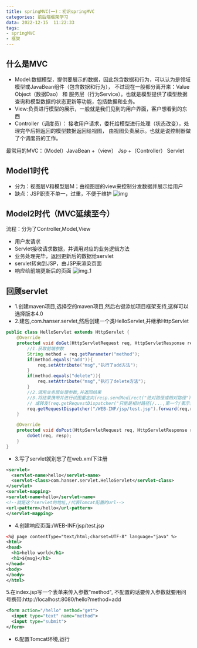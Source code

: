 ```yaml
---
title: springMVC(一)：初识springMVC
categories: 前后端框架学习
data: 2022-12-15  11:22:33
tags: 
- springMVC
- 框架 
---
```


## 什么是MVC

- Model:数据模型，提供要展示的数据，因此包含数据和行为，可以认为是领域模型或JavaBean组件（包含数据和行为）， 不过现在一般都分离开来：Value Object（数据Dao） 和
  服务层（行为Service）。也就是模型提供了模型数据查询和模型数据的状态更新等功能，包括数据和业务。
- View:负责进行模型的展示，一般就是我们见到的用户界面，客户想看到的东西
- Controller（调度员）： 接收用户请求，委托给模型进行处理（状态改变），处理完毕后把返回的模型数据返回给视图， 由视图负责展示。也就是说控制器做了个调度员的工作。

最常用的MVC：（Model）JavaBean +（view） Jsp +（Controller） Servlet

## Model1时代

- 分为：视图层V和模型层M；由视图层的view来控制分发数据并展示给用户
- 缺点：JSP职责不单一，过重，不便于维护
  ![img](https://hanser373.oss-cn-beijing.aliyuncs.com/img/202304141035108.png)

## Model2时代（MVC延续至今）

流程：分为了Controller,Model,View

- 用户发请求
- Servlet接收请求数据，并调用对应的业务逻辑方法
- 业务处理完毕，返回更新后的数据给servlet
- servlet转向到JSP，由JSP来渲染页面
- 响应给前端更新后的页面
  ![img_1](https://hanser373.oss-cn-beijing.aliyuncs.com/img/202304141035393.png)

## 回顾servlet
- 1.创建maven项目,选择空的maven项目,然后右键添加项目框架支持,这样可以选择版本4.0
- 2.建包,com.hanser.servlet,然后创建一个类HelloServlet,并继承HttpServlet
```java
public class HelloServlet extends HttpServlet {
    @Override
    protected void doGet(HttpServletRequest req, HttpServletResponse resp) throws ServletException, IOException {
        //1.获取前端参数
        String method = req.getParameter("method");
        if(method.equals("add")){
            req.setAttribute("msg","执行了add方法");
        }
        if(method.equals("delete")){
            req.setAttribute("msg","执行了delete方法");
        }
        //2.调用业务层处理参数,并返回结果
        //3.将结果携带并进行试图重定向(resp.sendRedirect("绝对路径或相对路径"))
        // 或转发(req.getRequestDispatcher("只能是相对路径[/...,第一个/表示当前web目录]").forward(req,resp);)
        req.getRequestDispatcher("/WEB-INF/jsp/test.jsp").forward(req,resp);
    }

    @Override
    protected void doPost(HttpServletRequest req, HttpServletResponse resp) throws ServletException, IOException {
        doGet(req, resp);
    }
}
```

- 3.写了servlet就别忘了在web.xml下注册
```xml
<servlet>
  <servlet-name>hello</servlet-name>
  <servlet-class>com.hanser.servlet.HelloServlet</servlet-class>
</servlet>
<servlet-mapping>
<servlet-name>hello</servlet-name>
<!--就是这个servlet的地址,/代表Tomcat配置的url-->
<url-pattern>/hello</url-pattern>
</servlet-mapping>

```
- 4.创建响应页面:/WEB-INF/jsp/test.jsp
```xml
<%@ page contentType="text/html;charset=UTF-8" language="java" %>
<html>
<head>
  <h1>hello world</h1>
  <h1>${msg}</h1>
</head>
<body>
</body>
</html>
```
5.在index.jsp写一个表单来传入参数"method",
不配置的话要传入参数就要用问号携带:http://localhost:8080/hello?method=add
```xml
<form action="/hello" method="get">
  <input type="text" name="method">
  <input type="submit">
</form>
```
- 6.配置Tomcat环境,运行

